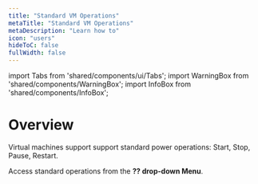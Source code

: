 ```yaml
---
title: "Standard VM Operations"
metaTitle: "Standard VM Operations"
metaDescription: "Learn how to"
icon: "users"
hideToC: false
fullWidth: false
---
```


import Tabs from 'shared/components/ui/Tabs';
import WarningBox from 'shared/components/WarningBox';
import InfoBox from 'shared/components/InfoBox';



# Overview

Virtual machines support support standard power operations: Start, Stop, Pause, Restart. 
 

Access standard operations from the **?? drop-down Menu**. 

